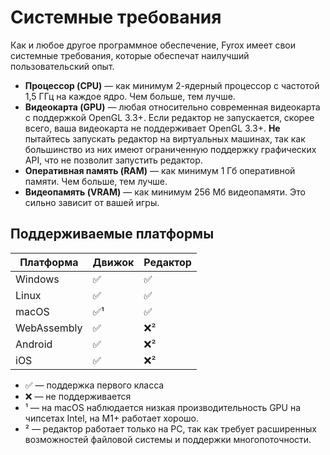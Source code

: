 # Системные требования

Как и любое другое программное обеспечение, Fyrox имеет свои системные требования, которые обеспечат наилучший пользовательский опыт.

- **Процессор (CPU)** — как минимум 2-ядерный процессор с частотой 1,5 ГГц на каждое ядро. Чем больше, тем лучше.
- **Видеокарта (GPU)** — любая относительно современная видеокарта с поддержкой OpenGL 3.3+. Если редактор не запускается, скорее всего, ваша видеокарта не поддерживает OpenGL 3.3+. **Не** пытайтесь запускать редактор на виртуальных машинах, так как большинство из них имеют ограниченную поддержку графических API, что не позволит запустить редактор.
- **Оперативная память (RAM)** — как минимум 1 Гб оперативной памяти. Чем больше, тем лучше.
- **Видеопамять (VRAM)** — как минимум 256 Мб видеопамяти. Это сильно зависит от вашей игры.

## Поддерживаемые платформы

| Платформа   | Движок | Редактор |
|-------------|--------|----------|
| Windows     | ✅      | ✅        |
| Linux       | ✅      | ✅        |
| macOS       | ✅¹     | ✅        |
| WebAssembly | ✅      | ❌²       |
| Android     | ✅      | ❌²       |
| iOS         | ✅      | ❌²       |

- ✅ — поддержка первого класса
- ❌ — не поддерживается
- ¹ — на macOS наблюдается низкая производительность GPU на чипсетах Intel, на M1+ работает хорошо.
- ² — редактор работает только на PC, так как требует расширенных возможностей файловой системы и поддержки многопоточности.